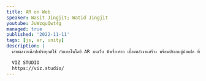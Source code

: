 ```yaml
---
title: AR on Web
speaker: Wasit Jingjit; Watid Jingjit
youtube: JuWzquQwt4g
managed: true
published: '2022-11-11'
tags: [js, ar, unity]
description: |
  เสพผลงานศิลปะประยุกต์ใช้ กับเทคโนโลยี AR บนเว็บ ฟังเรื่องราว เบื้องหลังงานสร้าง พร้อมประกบคู่ฝาแฝด ที่จะมาตีกันบนเวที

  VIZ STUDIO
  https://viz.studio/
---
```

